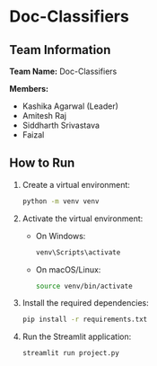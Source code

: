 # Doc-Classifiers

## Team Information

**Team Name:** Doc-Classifiers

**Members:**
- Kashika Agarwal (Leader)
- Amitesh Raj
- Siddharth Srivastava
- Faizal
## How to Run

1. Create a virtual environment:
    ```sh
    python -m venv venv
    ```

2. Activate the virtual environment:
    - On Windows:
        ```sh
        venv\Scripts\activate
        ```
    - On macOS/Linux:
        ```sh
        source venv/bin/activate
        ```

3. Install the required dependencies:
    ```sh
    pip install -r requirements.txt
    ```

4. Run the Streamlit application:
    ```sh
    streamlit run project.py
    ```
